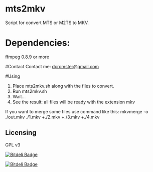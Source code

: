 mts2mkv
=======

Script for convert MTS or M2TS to MKV.

# Dependencies:
ffmpeg 0.8.9 or more

#Contact
Contact me: dcromster@gmail.com

#Using
1. Place mts2mkv.sh along with the files to convert.
2. Run mts2mkv.sh
3. Wait...
4. See the result: all files will be ready with the extension mkv

If you want to merge some files use command like this: mkvmerge -o ./out.mkv ./1.mkv +./2.mkv +./3.mkv +./4.mkv

## Licensing
GPL v3

[![Bitdeli Badge](https://d2weczhvl823v0.cloudfront.net/dcromster/mts2mkv/trend.png)](https://bitdeli.com/free "Bitdeli Badge")

[![Bitdeli Badge](https://d2weczhvl823v0.cloudfront.net/dcromster/mts2mkv/trend.png)](https://bitdeli.com/free "Bitdeli Badge")

